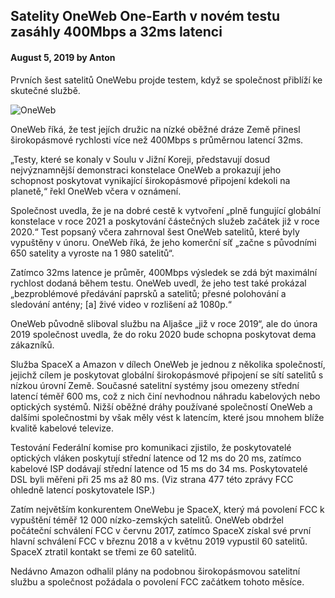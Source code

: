 ## Satelity OneWeb One-Earth v novém testu zasáhly 400Mbps a 32ms latenci

#### August 5, 2019 by Anton

Prvních šest satelitů OneWebu projde testem, když se společnost přiblíží ke skutečné službě.

![OneWeb](https://i.imgur.com/lscTsBd.png)

OneWeb říká, že test jejích družic na nízké oběžné dráze Země přinesl širokopásmové rychlosti více než 400Mbps s průměrnou latencí 32ms.

„Testy, které se konaly v Soulu v Jižní Koreji, představují dosud nejvýznamnější demonstraci konstelace OneWeb a prokazují jeho schopnost poskytovat vynikající širokopásmové připojení kdekoli na planetě,“ řekl OneWeb včera v oznámení.

Společnost uvedla, že je na dobré cestě k vytvoření „plně fungující globální konstelace v roce 2021 a poskytování částečných služeb začátek již v roce 2020.“ Test popsaný včera zahrnoval šest OneWeb satelitů, které byly vypuštěny v únoru. OneWeb říká, že jeho komerční síť „začne s původními 650 satelity a vyroste na 1 980 satelitů“.

Zatímco 32ms latence je průměr, 400Mbps výsledek se zdá být maximální rychlost dodaná během testu. OneWeb uvedl, že jeho test také prokázal „bezproblémové předávání paprsků a satelitů; přesné polohování a sledování antény; [a] živé video v rozlišení až 1080p.“

OneWeb původně sliboval službu na Aljašce „již v roce 2019“, ale do února 2019 společnost uvedla, že do roku 2020 bude schopna poskytovat dema zákazníků.

Služba SpaceX a Amazon v dílech
OneWeb je jednou z několika společností, jejichž cílem je poskytovat globální širokopásmové připojení se sítí satelitů s nízkou úrovní Země. Současné satelitní systémy jsou omezeny střední latencí téměř 600 ms, což z nich činí nevhodnou náhradu kabelových nebo optických systémů. Nižší oběžné dráhy používané společností OneWeb a dalšími společnostmi by však měly vést k latencím, které jsou mnohem blíže kvalitě kabelové televize.

Testování Federální komise pro komunikaci zjistilo, že poskytovatelé optických vláken poskytují střední latence od 12 ms do 20 ms, zatímco kabelové ISP dodávají střední latence od 15 ms do 34 ms. Poskytovatelé DSL byli měřeni při 25 ms až 80 ms. (Viz strana 477 této zprávy FCC ohledně latencí poskytovatele ISP.)

Zatím největším konkurentem OneWebu je SpaceX, který má povolení FCC k vypuštění téměř 12 000 nízko-zemských satelitů. OneWeb obdržel počáteční schválení FCC v červnu 2017, zatímco SpaceX získal své první hlavní schválení FCC v březnu 2018 a v květnu 2019 vypustil 60 satelitů. SpaceX ztratil kontakt se třemi ze 60 satelitů.

Nedávno Amazon odhalil plány na podobnou širokopásmovou satelitní službu a společnost požádala o povolení FCC začátkem tohoto měsíce.
